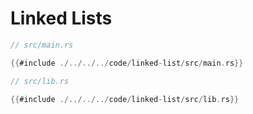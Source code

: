# Linked Lists

```rust
// src/main.rs

{{#include ./../../../code/linked-list/src/main.rs}}
```

```rust
// src/lib.rs

{{#include ./../../../code/linked-list/src/lib.rs}}
```
